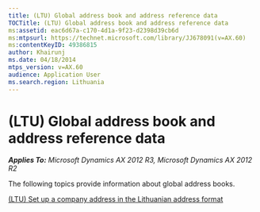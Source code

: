 ```yaml
---
title: (LTU) Global address book and address reference data
TOCTitle: (LTU) Global address book and address reference data
ms:assetid: eac6d67a-c170-4d1a-9f23-d2398d39cb6d
ms:mtpsurl: https://technet.microsoft.com/library/JJ678091(v=AX.60)
ms:contentKeyID: 49386815
author: Khairunj
ms.date: 04/18/2014
mtps_version: v=AX.60
audience: Application User
ms.search.region: Lithuania
---
```


# (LTU) Global address book and address reference data 


_**Applies To:** Microsoft Dynamics AX 2012 R3, Microsoft Dynamics AX 2012 R2_

The following topics provide information about global address books.

[(LTU) Set up a company address in the Lithuanian address format](ltu-set-up-a-company-address-in-the-lithuanian-address-format.md)

  


